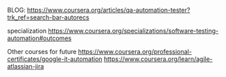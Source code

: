 BLOG: https://www.coursera.org/articles/qa-automation-tester?trk_ref=search-bar-autorecs

specialization
https://www.coursera.org/specializations/software-testing-automation#outcomes


Other courses for future
https://www.coursera.org/professional-certificates/google-it-automation
https://www.coursera.org/learn/agile-atlassian-jira
